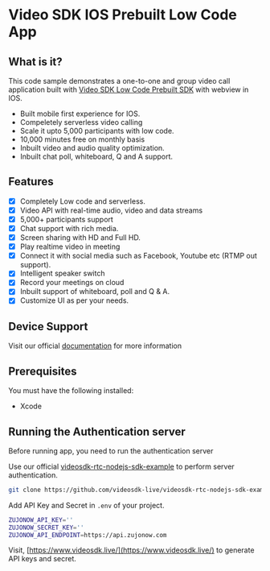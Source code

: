 # Video SDK IOS Prebuilt Low Code App

## What is it?

This code sample demonstrates a one-to-one and group video call application built with [Video SDK Low Code Prebuilt SDK](https://docs.videosdk.live/docs/guide/prebuilt-video-and-audio-calling/getting-started) with webview in IOS.

- Built mobile first experience for IOS.
- Compeletely serverless video calling
- Scale it upto 5,000 participants with low code.
- 10,000 minutes free on monthly basis
- Inbuilt video and audio quality optimization.
- Inbuilt chat poll, whiteboard, Q and A support.

## Features

- [x] Completely Low code and serverless.
- [x] Video API with real-time audio, video and data streams
- [x] 5,000+ participants support
- [x] Chat support with rich media.
- [x] Screen sharing with HD and Full HD.
- [x] Play realtime video in meeting
- [x] Connect it with social media such as Facebook, Youtube etc (RTMP out support).
- [x] Intelligent speaker switch
- [x] Record your meetings on cloud
- [x] Inbuilt support of whiteboard, poll and Q & A.
- [x] Customize UI as per your needs.

## Device Support

Visit our official [documentation](https://docs.videosdk.live/docs/guide/prebuilt-video-and-audio-calling/getting-started) for more information

## Prerequisites

You must have the following installed:

- Xcode

## Running the Authentication server

Before running app, you need to run the authentication server

Use our official [videosdk-rtc-nodejs-sdk-example](https://github.com/videosdk-live/videosdk-rtc-nodejs-sdk-example) to perform server authentication.

```sh
git clone https://github.com/videosdk-live/videosdk-rtc-nodejs-sdk-example
```

Add API Key and Secret in `.env` of your project.

```sh
ZUJONOW_API_KEY=''
ZUJONOW_SECRET_KEY=''
ZUJONOW_API_ENDPOINT=https://api.zujonow.com
```

Visit, [https://www.videosdk.live/](https://www.videosdk.live/) to generate API keys and secret.

